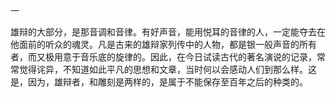 一

  

雄辩的大部分，是那音调和音律。有好声音，能用悦耳的音律的人，一定能夺去在他面前的听众的魂灵。凡是古来的雄辩家列传中的人物，都是银一般声音的所有者，而又极用意于音乐底的旋律的。因此，在今日试读古代的著名演说的记录，常常觉得诧异，不知道如此平凡的思想和文章，当时何以会感动人们到那么样。这是，因为，雄辩者，和雕刻是两样的，是属于不能保存至百年之后的种类的。